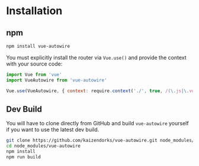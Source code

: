 # Installation

## npm

``` bash
npm install vue-autowire
```

You must explicitly install the router via `Vue.use()` and provide the context with your source code:

``` js
import Vue from 'vue'
import VueAutowire from 'vue-autowire'

Vue.use(VueAutowire, { context: require.context('./', true, /(\.js|\.vue)$/) })
```

## Dev Build

You will have to clone directly from GitHub and build `vue-autowire` yourself if
you want to use the latest dev build.

``` bash
git clone https://github.com/kaizendorks/vue-autowire.git node_modules/vue-autowire
cd node_modules/vue-autowire
npm install
npm run build
```
